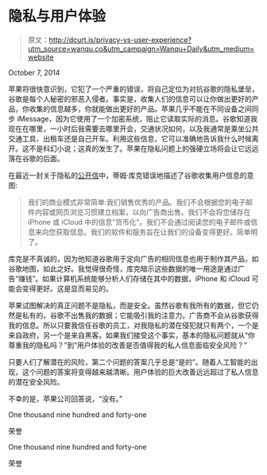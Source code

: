 # 隐私与用户体验

> 原文：<http://dcurt.is/privacy-vs-user-experience?utm_source=wanqu.co&utm_campaign=Wanqu+Daily&utm_medium=website>

<time datetime="2014-10-07" class="article_time">October 7, 2014</time>

苹果将很快意识到，它犯了一个严重的错误，将自己定位为对抗谷歌的隐私堡垒，谷歌是每个人秘密的邪恶入侵者。事实是，收集人们的信息可以让你做出更好的产品，你收集的信息越多，你就能做出更好的产品。苹果几乎不能在不同设备之间同步 iMessage，因为它使用了一个加密系统，阻止它读取实际的消息。谷歌知道我现在在哪里，一小时后我需要去哪里开会，交通状况如何，以及我通常是乘坐公共交通工具、出租车还是自己开车。利用这些信息，它可以准确地告诉我什么时候离开。这不是科幻小说；这真的发生了。苹果在隐私问题上的强硬立场将会让它远远落在谷歌的后面。

在最近一封关于隐私的[公开信](http://www.apple.com/privacy/)中，蒂姆·库克错误地描述了谷歌收集用户信息的意图:

> 我们的商业模式非常简单:我们销售优秀的产品。我们不会根据您的电子邮件内容或网页浏览习惯建立档案，以向广告商出售。我们不会将您储存在 iPhone 或 iCloud 中的信息“货币化”。我们不会通过阅读您的电子邮件或信息来向您获取信息。我们的软件和服务旨在让我们的设备变得更好。简单明了。

库克是不真诚的，因为他知道谷歌用于定向广告的相同信息也用于制作其产品，如谷歌地图，如此之好。我觉得很奇怪，库克暗示这些数据的唯一用途是通过广告“赚钱”。如果计算机系统能够分析人们存储在其中的数据，iPhone 和 iCloud 可能会变得更好。这是显而易见的。

苹果试图解决的真正问题不是隐私，而是安全。虽然谷歌有我所有的数据，但它仍然是私有的。谷歌不出售我的数据；它能吸引我的注意力。广告商不会从谷歌获得我的信息。所以只要我信任谷歌的员工，对我隐私的潜在侵犯就只有两个，一个是来自政府，另一个是来自黑客。如果我们接受这个事实，基本的隐私问题就从“你尊重我的隐私吗？”到“用户体验的改善是否值得我的私人信息面临安全风险？”

只要人们了解潜在的风险，第二个问题的答案几乎总是“是的”。随着人工智能的出现，这个问题的答案将变得越来越清晰。用户体验的巨大改善远远超过了私人信息的潜在安全风险。

不幸的是，苹果公司回答说，“没有。”

[](#kudo)

One thousand nine hundred and forty-one

荣誉



[](#kudo)

One thousand nine hundred and forty-one

荣誉




